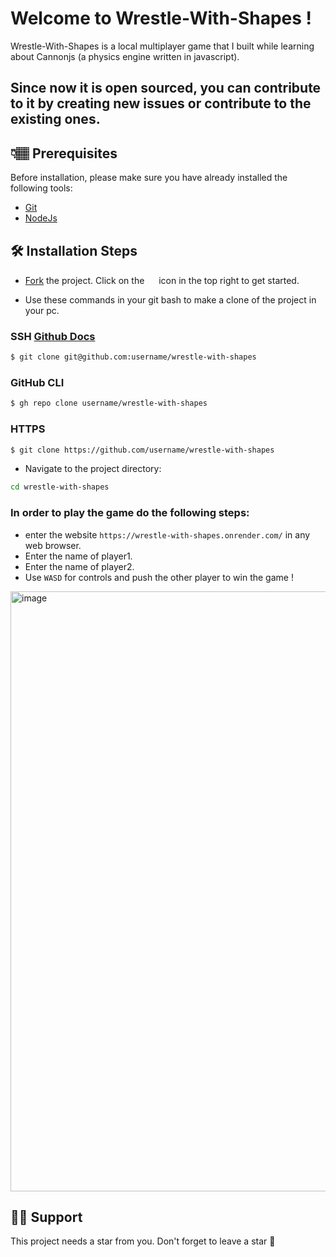 # Welcome to Wrestle-With-Shapes !

Wrestle-With-Shapes is a local multiplayer game that I built while learning about Cannonjs (a physics engine written in javascript).

## Since now it is open sourced, you can contribute to it by creating new issues or contribute to the existing ones.

## 👇🏽 Prerequisites

Before installation, please make sure you have already installed the following tools:

- [Git](https://git-scm.com/downloads)
- [NodeJs](https://nodejs.org/en/download/)

## 🛠️ Installation Steps

- [Fork](https://github.com/KlausMikhaelson/wrestle-with-shapes/fork) the project. Click on the <a href="https://github.com/KlausMikhaelson/wrestle-with-shapes/fork"><img src="https://i.imgur.com/G4z1kEe.png" height="15" width="15"></a> icon in the top right to get started.

- Use these commands in your git bash to make a clone of the project in your pc.

### SSH [Github Docs](https://docs.github.com/en/authentication/connecting-to-github-with-ssh)

```bash
$ git clone git@github.com:username/wrestle-with-shapes
```

### GitHub CLI

```bash
$ gh repo clone username/wrestle-with-shapes
```

### HTTPS

```bash
$ git clone https://github.com/username/wrestle-with-shapes
```

- Navigate to the project directory:

```bash
cd wrestle-with-shapes
```

### In order to play the game do the following steps:
- enter the website `https://wrestle-with-shapes.onrender.com/` in any web browser.
- Enter the name of player1.
- Enter the name of player2.
- Use `WASD` for controls and push the other player to win the game !

<img width="960" style="display: flex; align-items: center; justify-content: center;" alt="image" src="https://user-images.githubusercontent.com/100528412/212549588-ea116abc-d197-41ec-951a-a1e7cdf26ae0.png">

## 🙏🏽 Support

This project needs a star️ from you. Don't forget to leave a star 🌟


